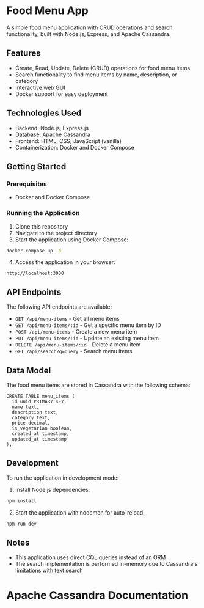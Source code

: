 # Food Menu App

A simple food menu application with CRUD operations and search functionality, built with Node.js, Express, and Apache Cassandra.

## Features

- Create, Read, Update, Delete (CRUD) operations for food menu items
- Search functionality to find menu items by name, description, or category
- Interactive web GUI
- Docker support for easy deployment

## Technologies Used

- Backend: Node.js, Express.js
- Database: Apache Cassandra
- Frontend: HTML, CSS, JavaScript (vanilla)
- Containerization: Docker and Docker Compose

## Getting Started

### Prerequisites

- Docker and Docker Compose

### Running the Application

1. Clone this repository
2. Navigate to the project directory
3. Start the application using Docker Compose:

```bash
docker-compose up -d
```

4. Access the application in your browser:

```
http://localhost:3000
```

## API Endpoints

The following API endpoints are available:

- `GET /api/menu-items` - Get all menu items
- `GET /api/menu-items/:id` - Get a specific menu item by ID
- `POST /api/menu-items` - Create a new menu item
- `PUT /api/menu-items/:id` - Update an existing menu item
- `DELETE /api/menu-items/:id` - Delete a menu item
- `GET /api/search?q=query` - Search menu items

## Data Model

The food menu items are stored in Cassandra with the following schema:

```
CREATE TABLE menu_items (
  id uuid PRIMARY KEY,
  name text,
  description text,
  category text,
  price decimal,
  is_vegetarian boolean,
  created_at timestamp,
  updated_at timestamp
);
```

## Development

To run the application in development mode:

1. Install Node.js dependencies:

```bash
npm install
```

2. Start the application with nodemon for auto-reload:

```bash
npm run dev
```

## Notes

- This application uses direct CQL queries instead of an ORM
- The search implementation is performed in-memory due to Cassandra's limitations with text search

# Apache Cassandra Documentation